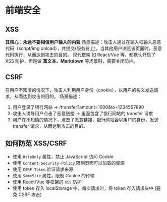 # 前端安全

## XSS

**其核心：永远不要相信用户输入的内容**
场景描述：攻击人通过在输入框输入恶意代码（script/img onload），并提交(服务器上)，当其他用户浏览该页面时，恶意代码执行，从而达到攻击的目的。
现代框架 如 React/Vue 等，都默认开启了 XSS 防护，但是做 **富文本、Markdown** 等场景时，需要关闭防护。

## CSRF

在用户不知情的情况下，攻击人利用用户身份（cookie），以用户的名义发送请求，从而达到攻击的目的。
场景描述：

1. 用户登录了银行网站 -> /transfer?amount=1000&to=1234567890
2. 攻击人诱导用户点击了恶意链接 -> 里面包含了银行网站的 transfer 请求
3. 用户在不知情的情况下，点击了恶意链接，银行网站会以用户的身份，发送 transfer 请求，从而达到攻击的目的。

## 如何防范 XSS/CSRF

- 使用 `HttpOnly` 属性，禁止 JavaScript 访问 Cookie
- 使用 `Content-Security-Policy` 限制页面可以加载的资源
- 使用 `CSRF Token` 验证请求来源
- 使用 `SameSite` 属性，限制 Cookie 的传输
- 使用 React/Vue 等框架的 `XSS` 防护
- 使用 token 存入 localStorage 中，每次请求时，将 token 存入请求头中 (避免 CSRF 攻击)

